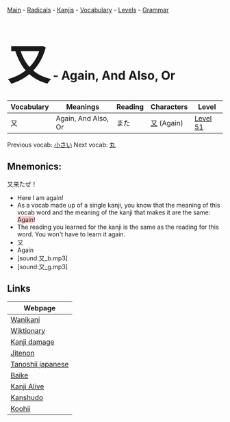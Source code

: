<style> bigfont {font-size: 100px}</style>
[Main](../README.md) -
[Radicals](../radicals.md) -
[Kanjis](../kanjis.md) -
[Vocabulary](../vocabulary.md) -
[Levels](../levels.md) -
[Grammar](../grammar.md)
# <bigfont> 又</bigfont> - Again, And Also, Or 

| Vocabulary | Meanings | Reading | Characters | Level |
| --- | --- | --- | --- | --- |
| 又 | Again, And Also, Or | また |  [又](../kanjis/又.md) (Again) | [Level 51](../levels/wk_level51.md) |

Previous vocab: [小さい](小さい.md) Next vocab: [丸](丸.md) 

## Mnemonics:
又来たぜ！
* Here I am again!
* As a vocab made up of a single kanji, you know that the meaning of this vocab word and the meaning of the kanji that makes it are the same: <span style="background-color:#ffcccb"> Again</span>!
* The reading you learned for the kanji is the same as the reading for this word. You won't have to learn it again.
* 又
* Again
* [sound:又_b.mp3]
* [sound:又_g.mp3]


## Links 

| Webpage |
| --- |
| [Wanikani          ](https://www.wanikani.com/kanji/又) |
| [Wiktionary        ](https://en.wiktionary.org/wiki/又) |
| [Kanji damage      ](http://www.kanjidamage.com/kanji/search?utf8=✓&q=又) |
| [Jitenon           ](https://jitenon.com/kanji/又) |
| [Tanoshii japanese ](https://www.tanoshiijapanese.com/dictionary/kanji.cfm?k=又) |
| [Baike             ](https://baike.baidu.com/item/又) |
| [Kanji Alive       ](https://app.kanjialive.com/又) |
| [Kanshudo          ](https://www.kanshudo.com/searchmn?q=又) |
| [Koohii            ](https://kanji.koohii.com/study/kanji/又) |
